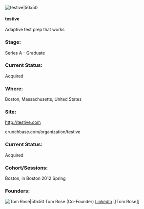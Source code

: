 

![testive|50x50](https://apimg.techstars.com/connect/images/image_files/5331/d44f/e731/4a66/ab00/0005/original/Testive_Logo_SocialMedia.jpg)

#### testive
Adaptive test prep that works

### Stage: 
Series A - Graduate 

### Current Status: 
Acquired

### Where:
Boston, Massachusetts, United States

### Site:
http://testive.com



crunchbase.com/organization/testive

### Current Status: 
Acquired

### Cohort/Sessions: 
Boston, in Boston 2012 Spring

### Founders: 

![Tom Rose|50x50](https://apimg.techstars.com/connect/images/image_files/542c65a9763f4308c0000002/original/tom_rose_-_heashot_tight_282x282.png) Tom Rose (Co-Founder) [LinkedIn](https://linkedin.com/in/tomroseboston) [[Tom Rose]]


